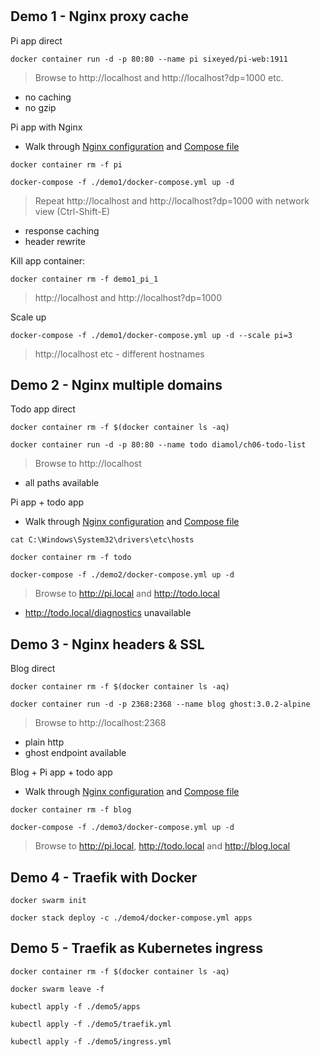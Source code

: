 #

## Demo 1 - Nginx proxy cache

Pi app direct

```
docker container run -d -p 80:80 --name pi sixeyed/pi-web:1911
```

> Browse to http://localhost and http://localhost?dp=1000 etc.

- no caching
- no gzip

Pi app with Nginx

- Walk through [Nginx configuration](demo1/nginx.conf) and [Compose file](demo1/docker-compose.yml)

```
docker container rm -f pi

docker-compose -f ./demo1/docker-compose.yml up -d
```

> Repeat http://localhost and http://localhost?dp=1000 with network view (Ctrl-Shift-E)

- response caching
- header rewrite

Kill app container:

```
docker container rm -f demo1_pi_1
```

> http://localhost and http://localhost?dp=1000

Scale up

```
docker-compose -f ./demo1/docker-compose.yml up -d --scale pi=3
```

> http://localhost etc - different hostnames

## Demo 2 - Nginx multiple domains

Todo app direct

```
docker container rm -f $(docker container ls -aq)

docker container run -d -p 80:80 --name todo diamol/ch06-todo-list
```

> Browse to http://localhost

- all paths available

Pi app + todo app

- Walk through [Nginx configuration](demo2/nginx.conf) and [Compose file](demo2/docker-compose.yml)

```
cat C:\Windows\System32\drivers\etc\hosts

docker container rm -f todo

docker-compose -f ./demo2/docker-compose.yml up -d
```

> Browse to http://pi.local and http://todo.local

- http://todo.local/diagnostics unavailable

## Demo 3 - Nginx headers & SSL

Blog direct

```
docker container rm -f $(docker container ls -aq)

docker container run -d -p 2368:2368 --name blog ghost:3.0.2-alpine
```

> Browse to http://localhost:2368

- plain http
- ghost endpoint available

Blog + Pi app + todo app

- Walk through [Nginx configuration](demo3/nginx.conf) and [Compose file](demo3/docker-compose.yml)

```
docker container rm -f blog

docker-compose -f ./demo3/docker-compose.yml up -d
```

> Browse to http://pi.local, http://todo.local and http://blog.local

## Demo 4 - Traefik with Docker

```
docker swarm init

docker stack deploy -c ./demo4/docker-compose.yml apps
```

## Demo 5 - Traefik as Kubernetes ingress

```
docker container rm -f $(docker container ls -aq)

docker swarm leave -f

kubectl apply -f ./demo5/apps

kubectl apply -f ./demo5/traefik.yml

kubectl apply -f ./demo5/ingress.yml
```
